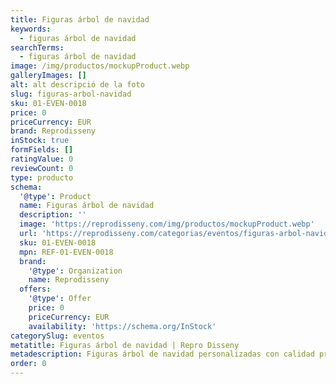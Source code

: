 ```yaml
---
title: Figuras árbol de navidad
keywords:
  - figuras árbol de navidad
searchTerms:
  - figuras árbol de navidad
image: /img/productos/mockupProduct.webp
galleryImages: []
alt: alt descripció de la foto
slug: figuras-arbol-navidad
sku: 01-EVEN-0018
price: 0
priceCurrency: EUR
brand: Reprodisseny
inStock: true
formFields: []
ratingValue: 0
reviewCount: 0
type: producto
schema:
  '@type': Product
  name: Figuras árbol de navidad
  description: ''
  image: 'https://reprodisseny.com/img/productos/mockupProduct.webp'
  url: 'https://reprodisseny.com/categorias/eventos/figuras-arbol-navidad'
  sku: 01-EVEN-0018
  mpn: REF-01-EVEN-0018
  brand:
    '@type': Organization
    name: Reprodisseny
  offers:
    '@type': Offer
    price: 0
    priceCurrency: EUR
    availability: 'https://schema.org/InStock'
categorySlug: eventos
metatitle: Figuras árbol de navidad | Repro Disseny
metadescription: Figuras árbol de navidad personalizadas con calidad profesional en Cataluña.
order: 0
---
```


